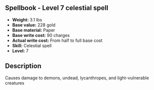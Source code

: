 ## Spellbook - Level 7 celestial spell
- **Weight:** 3.1 lbs
- **Base value:** 228 gold
- **Base material:** Paper
- **Base write cost:** 90 charges
- **Actual write cost:** From half to full base cost
- **Skill:** Celestial spell
- **Level:** 7
## Description
Causes damage to demons, undead, lycanthropes, and light-vulnerable creatures
